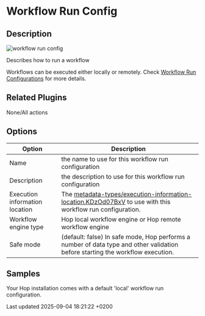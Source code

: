 <div id="header">

# Workflow Run Config

</div>

<div id="content">

<div class="sect1">

## Description

<div class="sectionbody">

<div class="paragraph">

<span class="image">![workflow run config](../assets/images/icons/workflow_run_config.svg)</span>

</div>

<div class="paragraph">

Describes how to run a workflow

</div>

<div class="paragraph">

Workflows can be executed either locally or remotely. Check [Workflow Run Configurations](workflow/workflow-run-configurations/workflow-run-configurations.KDzOd07BxV) for more details.

</div>

</div>

</div>

<div class="sect1">

## Related Plugins

<div class="sectionbody">

<div class="paragraph">

None/All actions

</div>

</div>

</div>

<div class="sect1">

## Options

<div class="sectionbody">

| Option                         | Description                                                                                                                                                           |
| ------------------------------ | --------------------------------------------------------------------------------------------------------------------------------------------------------------------- |
| Name                           | the name to use for this workflow run configuration                                                                                                                   |
| Description                    | the description to use for this workflow run configuration                                                                                                            |
| Execution information location | The [metadata-types/execution-information-location.KDzOd07BxV](metadata-types/execution-information-location.KDzOd07BxV) to use with this workflow run configuration. |
| Workflow engine type           | Hop local workflow engine or Hop remote workflow engine                                                                                                               |
| Safe mode                      | (default: false) In safe mode, Hop performs a number of data type and other validation before starting the workflow execution.                                        |

</div>

</div>

<div class="sect1">

## Samples

<div class="sectionbody">

<div class="paragraph">

Your Hop installation comes with a default 'local' workflow run configuration.

</div>

</div>

</div>

</div>

<div id="footer">

<div id="footer-text">

Last updated 2025-09-04 18:21:22 +0200

</div>

</div>
